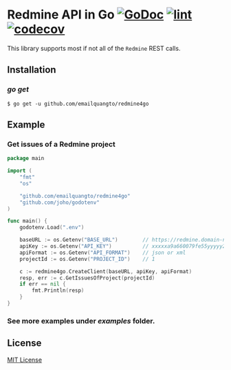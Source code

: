 Redmine API in Go [![GoDoc](https://godoc.org/github.com/emailquangto/redmine4go?status.svg)](https://godoc.org/github.com/emailquangto/redmine4go) [![lint](https://github.com/emailquangto/redmine4go/workflows/lint/badge.svg?branch=master)](https://github.com/emailquangto/redmine4go/actions?query=workflow%3A%22lint%22)
[![codecov](https://codecov.io/gh/emailquangto/redmine4go/branch/master/graph/badge.svg)](https://codecov.io/gh/emailquangto/redmine4go)
===============

This library supports most if not all of the `Redmine` REST calls.


## Installation

### *go get*

    $ go get -u github.com/emailquangto/redmine4go

## Example

### Get issues of a Redmine project

```go
package main

import (
	"fmt"
	"os"

	"github.com/emailquangto/redmine4go"
	"github.com/joho/godotenv"
)

func main() {
	godotenv.Load(".env")

	baseURL := os.Getenv("BASE_URL")        // https://redmine.domain-name.com
	apiKey := os.Getenv("API_KEY")          // xxxxxa9a660079fe55yyyyy22979c9fa015xxxxx
	apiFormat := os.Getenv("API_FORMAT")    // json or xml
	projectId := os.Getenv("PROJECT_ID")    // 1

	c := redmine4go.CreateClient(baseURL, apiKey, apiFormat)
	resp, err := c.GetIssuesOfProject(projectId)
	if err == nil {
		fmt.Println(resp)
	}
}
```

### See more examples under _examples_ folder.


## License

[MIT License](https://github.com/emailquangto/redmine4go/blob/master/LICENSE)